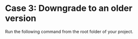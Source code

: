 # Case 3: Downgrade to an older version

Run the following command from the root folder of your project.

```bash

```
